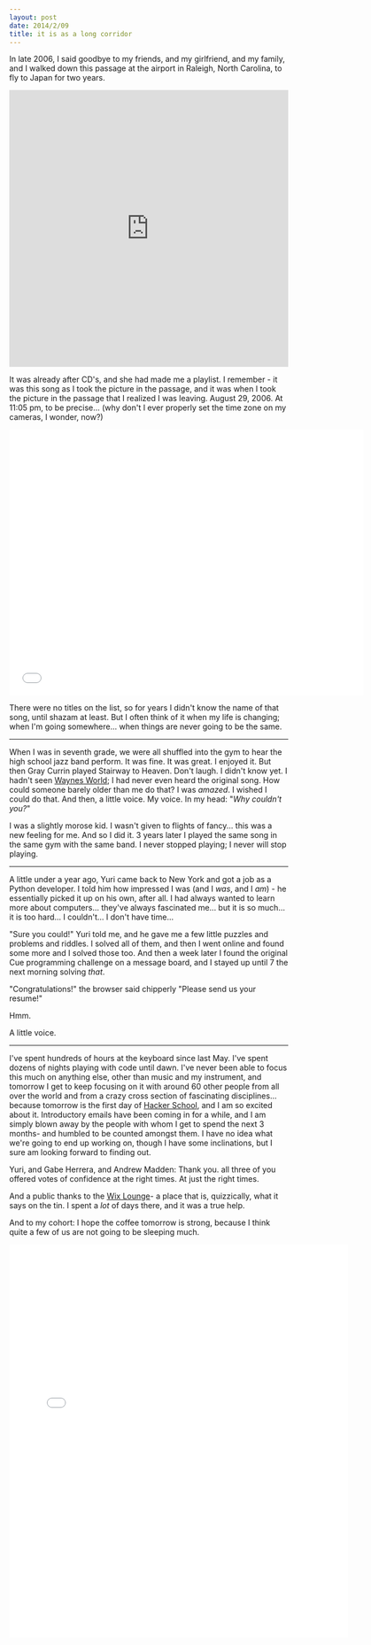 ```yaml
---
layout: post
date: 2014/2/09
title: it is as a long corridor
---
```



In late 2006, I said goodbye to my friends, and my girlfriend, and my family, and I walked down this passage at the airport in Raleigh, North Carolina, to fly to Japan for two years.

<iframe style="float:center;" src="http://www.flickr.com/photos/monkeywithamirror/12426888455/player/" width="100%" height="500" frameborder="0" allowfullscreen webkitallowfullscreen mozallowfullscreen oallowfullscreen msallowfullscreen>
</iframe>

It was already after CD's, and she had made me a playlist. I remember - it was this song as I took the picture in the passage, and it was when I took the picture in the passage that I realized I was leaving. August 29, 2006. At 11:05 pm, to be precise... (why don't I ever properly set the time zone on my cameras, I wonder, now?)

  <iframe width="640" height="480" src="//www.youtube.com/embed/GA5Q8u5f0Ks" frameborder="0" allowfullscreen>
  </iframe>

There were no titles on the list, so for years I didn't know the name of that song, until shazam at least. But I often think of it when my life is changing; when I'm going somewhere... when things are never going to be the same.

<hr>

When I was in seventh grade, we were all shuffled into the gym to hear the high school jazz band perform. It was fine. It was great. I enjoyed it. But then Gray Currin played Stairway to Heaven. Don't laugh. I didn't know yet. I hadn't seen [Waynes World](http://www.youtube.com/watch?v=RD1KqbDdmuE); I had never even heard the original song. How could someone barely older than me do that? I was _amazed_. I wished I could do that. And then, a little voice. My voice. In my head: "_Why couldn't you?_"

I was a slightly morose kid. I wasn't given to flights of fancy... this was a new feeling for me. And so I did it. 3 years later I played the same song in the same gym with the same band. I never stopped playing; I never will stop playing.

<hr>

A little under a year ago, Yuri came back to New York and got a job as a Python developer. I told him how impressed I was (and I _was_, and I _am_) - he essentially picked it up on his own, after all. I had always wanted to learn more about computers... they've always fascinated me... but it is so much... it is too hard... I couldn't... I don't have time...

"Sure you could!" Yuri told me, and he gave me a few little puzzles and problems and riddles. I solved all of them, and then I went online and found some more and I solved those too. And then a week later I found the original Cue programming challenge on a message board, and I stayed up until 7 the next morning solving _that_.

"Congratulations!" the browser said chipperly "Please send us your resume!"

Hmm.

A little voice.

<hr>

I've spent hundreds of hours at the keyboard since last May. I've spent dozens of nights playing with code until dawn. I've never been able to focus this much on anything else, other than music and my instrument, and tomorrow I get to keep focusing on it with around 60 other people from all over the world and from a crazy cross section of fascinating disciplines... because tomorrow is the first day of [Hacker School](https://www.hackerschool.com/), and I am so excited about it. Introductory emails have been coming in for a while, and I am simply blown away by the people with whom I get to spend the next 3 months- and humbled to be counted amongst them. I have no idea what we're going to end up working on, though I have some inclinations, but I sure am looking forward to finding out.

Yuri, and Gabe Herrera, and Andrew Madden: Thank you. all three of you offered votes of confidence at the right times. At just the right times.

And a public thanks to the [Wix Lounge](http://www.wixlounge.com/)- a place that is, quizzically, what it says on the tin. I spent a _lot_ of days there, and it was a true help.

And to my cohort: I hope the coffee tomorrow is strong, because I think quite a few of us are not going to be sleeping much.

<iframe src="//instagram.com/p/kOcwzfkjJk/embed/" width="612" height="710" frameborder="0" scrolling="no" allowtransparency="true"></iframe>
